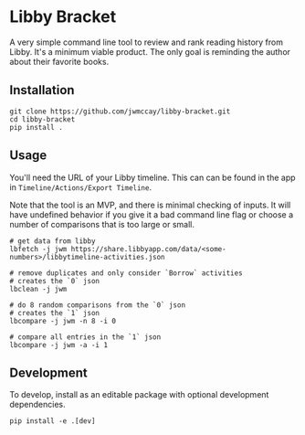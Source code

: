 # Libby Bracket

A very simple command line tool to review and rank reading history from Libby. It's a minimum viable product. The only goal is reminding the author about their favorite books.

## Installation

```shell
git clone https://github.com/jwmccay/libby-bracket.git
cd libby-bracket
pip install .
```

## Usage

You'll need the URL of your Libby timeline. This can can be found in the app in `Timeline/Actions/Export Timeline`.

Note that the tool is an MVP, and there is minimal checking of inputs. It will have undefined behavior if you give it a bad command line flag or choose a number of comparisons that is too large or small.

```shell
# get data from libby
lbfetch -j jwm https://share.libbyapp.com/data/<some-numbers>/libbytimeline-activities.json

# remove duplicates and only consider `Borrow` activities
# creates the `0` json
lbclean -j jwm

# do 8 random comparisons from the `0` json
# creates the `1` json
lbcompare -j jwm -n 8 -i 0

# compare all entries in the `1` json
lbcompare -j jwm -a -i 1
```

## Development

To develop, install as an editable package with optional development dependencies.

```shell
pip install -e .[dev]
```